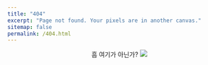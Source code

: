 ```yaml
---
title: "404"
excerpt: "Page not found. Your pixels are in another canvas."
sitemap: false
permalink: /404.html
---
```


<center>
흠 여기가 아닌가?
<img src="https://han-seungjae.github.io/assets/images/404.png">


